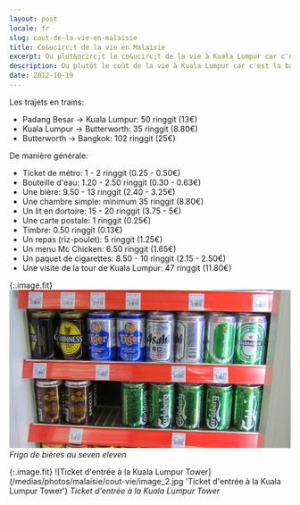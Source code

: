 ```yaml
---
layout: post
locale: fr
slug: cout-de-la-vie-en-malaisie
title: Co&ucirc;t de la vie en Malaisie
excerpt: Ou plut&ocirc;t le co&ucirc;t de la vie à Kuala Lumpur car c'est la bas que j'ai pass&eacute; le plus de temps.
description: Ou plutôt le coût de la vie à Kuala Lumpur car c'est la bas que j'ai passé le plus de temps.
date: 2012-10-19
---
```


Les trajets en trains:

- Padang Besar -> Kuala Lumpur: 50 ringgit (13&euro;)
- Kuala Lumpur -> Butterworth: 35 ringgit (8.80&euro;)
- Butterworth -> Bangkok: 102 ringgit (25&euro;)

De mani&egrave;re g&eacute;n&eacute;rale:

- Ticket de m&eacute;tro: 1 - 2 ringgit (0.25 - 0.50&euro;)
- Bouteille d'eau: 1.20 - 2.50 ringgit (0.30 - 0.63&euro;)
- Une bi&egrave;re: 9.50 - 13 ringgit (2.40 - 3.25&euro;)
- Une chambre simple: minimum 35 ringgit (8.80&euro;)
- Un lit en dortoire: 15 - 20 ringgit (3.75 - 5&euro;)
- Une carte postale: 1 ringgit (0.25&euro;)
- Timbre: 0.50 ringgit (0.13&euro;)
- Un repas (riz-poulet): 5 ringgit (1.25&euro;)
- Un menu Mc Chicken: 6.50 ringgit (1.65&euro;)
- Un paquet de cigarettes: 8.50 - 10 ringgit (2.15 - 2.50&euro;)
- Une visite de la tour de Kuala Lumpur: 47 ringgit (11.80&euro;)

{:.image.fit}
![Frigo de bi&egrave;res au seven eleven](/medias/photos/malaisie/cout-vie/image_1.jpg 'Frigo de bi&egrave;res au seven eleven')
_Frigo de bi&egrave;res au seven eleven_

{:.image.fit}
![Ticket d'entr&eacute;e &agrave; la Kuala Lumpur Tower](/medias/photos/malaisie/cout-vie/image_2.jpg 'Ticket d'entr&eacute;e &agrave; la Kuala Lumpur Tower')
_Ticket d'entr&eacute;e &agrave; la Kuala Lumpur Tower_
